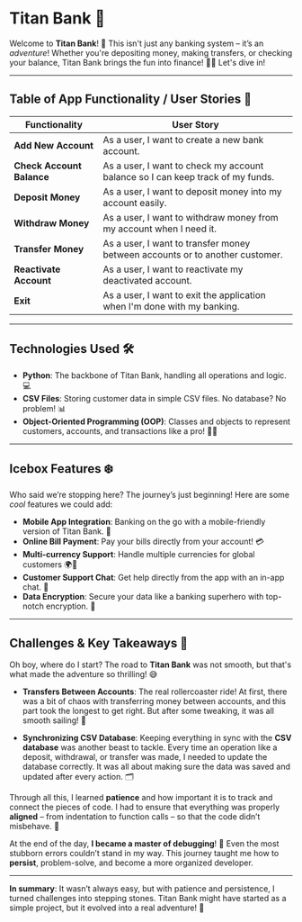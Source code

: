 #                               Titan Bank 🏦 

Welcome to **Titan Bank**! 🎉 This isn't just any banking system – it’s an *adventure*! Whether you're depositing money, making transfers, or checking your balance, Titan Bank brings the fun into finance! 💸✨ Let's dive in!

---

## Table of App Functionality / User Stories 📜

| **Functionality**                         | **User Story**                                                            |
|-------------------------------------------|---------------------------------------------------------------------------|
| **Add New Account**                       | As a user, I want to create a new bank account.                             |
| **Check Account Balance**                 | As a user, I want to check my account balance so I can keep track of my funds. |
| **Deposit Money**                         | As a user, I want to deposit money into my account easily.                 |
| **Withdraw Money**                        | As a user, I want to withdraw money from my account when I need it.       |
| **Transfer Money**                        | As a user, I want to transfer money between accounts or to another customer. |
| **Reactivate Account**                    | As a user, I want to reactivate my deactivated account.                    |
| **Exit**                                  | As a user, I want to exit the application when I'm done with my banking.  |


---

## Technologies Used 🛠️

- **Python**: The backbone of Titan Bank, handling all operations and logic. 💻
- **CSV Files**: Storing customer data in simple CSV files. No database? No problem! 📊
- **Object-Oriented Programming (OOP)**: Classes and objects to represent customers, accounts, and transactions like a pro! 🧑‍💻
  
---

## Icebox Features ❄️

Who said we’re stopping here? The journey’s just beginning! Here are some *cool* features we could add:

- **Mobile App Integration**: Banking on the go with a mobile-friendly version of Titan Bank. 📱
- **Online Bill Payment**: Pay your bills directly from your account! 💳
- **Multi-currency Support**: Handle multiple currencies for global customers 🌍💸
- **Customer Support Chat**: Get help directly from the app with an in-app chat. 💬
- **Data Encryption**: Secure your data like a banking superhero with top-notch encryption. 🔐

---

## Challenges & Key Takeaways 🚧

Oh boy, where do I start? The road to **Titan Bank** was not smooth, but that's what made the adventure so thrilling! 😅

- **Transfers Between Accounts**: The real rollercoaster ride! At first, there was a bit of chaos with transferring money between accounts, and this part took the longest to get right. But after some tweaking, it was all smooth sailing! 🚢
  
- **Synchronizing CSV Database**: Keeping everything in sync with the **CSV database** was another beast to tackle. Every time an operation like a deposit, withdrawal, or transfer was made, I needed to update the database correctly. It was all about making sure the data was saved and updated after every action. 🗂️

Through all this, I learned **patience** and how important it is to track and connect the pieces of code. I had to ensure that everything was properly **aligned** – from indentation to function calls – so that the code didn’t misbehave. 😤

At the end of the day, **I became a master of debugging**! 🎯 Even the most stubborn errors couldn’t stand in my way. This journey taught me how to **persist**, problem-solve, and become a more organized developer. 

---

**In summary**: It wasn’t always easy, but with patience and persistence, I turned challenges into stepping stones. Titan Bank might have started as a simple project, but it evolved into a real adventure! 🚀
